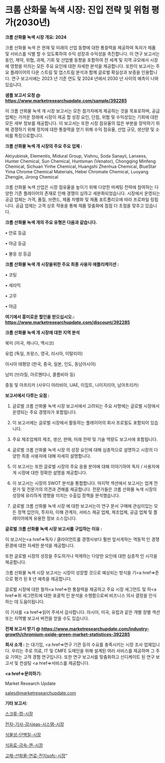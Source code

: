 # 크롬 산화물 녹색 시장: 진입 전략 및 위험 평가(2030년)

<strong>크롬 산화물 녹색 시장 개요: 2024</strong>

크롬 산화물 녹색 은 현재 및 미래의 산업 동향에 대한 통찰력을 제공하여 독자가 제품 및 서비스를 식별 할 수 있도록하여 수익 성장과 수익성을 촉진합니다. 이 연구 보고서는 동인, 제약, 위협, 과제, 기회 및 산업별 동향을 포함하여 전 세계 및 지역 규모에서 시장에 영향을 미치는 모든 주요 요인에 대한 자세한 분석을 제공합니다. 또한이 보고서는 주요 플레이어의 다운 스트림 및 업스트림 분석과 함께 글로벌 확실성과 보증을 인용합니다. 연구 보고서에는 2023 년 기준 연도 및 2024 년에서 2030 년 사이의 예측이 나와 있습니다.



<strong>샘플 보고서 요청 @ <a href=https://www.marketresearchupdate.com/sample/392285>https://www.marketresearchupdate.com/sample/392285</a></strong>

이 크롬 산화물 녹색 개 시장 보고서는 모든 참가자에게 제공하는 것을 목표로하며, 공급 업체는 가까운 장래에 시장이 제공 할 성장 요인, 단점, 위협 및 수익성있는 기회에 대한 모든 세부 정보를 제공합니다. 이 보고서는 또한 시장 점유율의 많은 부분을 장악하기 위해 경쟁하기 위해 정치에 대한 통찰력을 얻기 위해 수익 점유율, 산업 규모, 생산량 및 소비를 특징으로합니다.



<strong>크롬 산화물 녹색 개 시장의 주요 주요 업체 :</strong>

Aktyubinsk, Elementis, Midural Group, Vishnu, Soda Sanayii, Lanxess, Hunter Chemical, Sun Chemical, Huntsman (Venator), Chongqing Minfeng Chemical, Sichuan Yinhe Chemical, Huangshi Zhenhua Chemical, BlueStar Yima Chrome Chemical Materials, Hebei Chromate Chemical, Luoyang Zhengjie, Jirong Chemical

크롬 산화물 녹색 산업은 시장 점유율을 높이기 위해 다양한 마케팅 전략에 참여하는 다양한 기존 플레이어의 존재로 인해 경쟁이 심하고 세분화되었습니다. 시장에서 운영되는 공급 업체는 가격, 품질, 브랜드, 제품 차별화 및 제품 포트폴리오에 따라 프로파일 링됩니다. 공급 업체는 고객 상호 작용을 통해 제품 맞춤화에 점점 더 초점을 맞추고 있습니다.



<strong>크롬 산화물 녹색 개의 주요 유형은 다음과 같습니다.</strong>

• 안료 등급

• 야금 등급

• 불응 성 등급



<strong>크롬 산화물 녹색 개 시장을위한 주요 최종 사용자 애플리케이션 :</strong>

• 코팅

• 세라믹

• 고무

• 야금



<strong>여기에서 흥미로운 할인을 받으십시오.: <a href=https://www.marketresearchupdate.com/discount/392285>https://www.marketresearchupdate.com/discount/392285</a></strong>



<strong>크롬 산화물 녹색 개 시장에 대한 지역 분석</strong>

북미 (미국, 캐나다, 멕시코)

유럽 (독일, 프랑스, 영국, 러시아, 이탈리아)

아시아 태평양 (한국, 중국, 일본, 인도, 동남아시아)

남미 (브라질, 아르헨티나, 콜롬비아 등)

중동 및 아프리카 (사우디 아라비아, UAE, 이집트, 나이지리아, 남아프리카)



<strong>보고서에서 다루는 요점 :</strong>

1. 글로벌 크롬 산화물 녹색 시장 보고서에서 고려되는 주요 사항에는 글로벌 시장에서 운영되는 주요 경쟁자가 포함됩니다.

2. 이 보고서에는 글로벌 시장에서 활동하는 플레이어의 회사 프로필도 포함되어 있습니다.

3. 주요 제조업체의 제조, 생산, 판매, 미래 전략 및 기술 역량도 보고서에 포함됩니다.

4. 글로벌 크롬 산화물 녹색 시장 의 성장 요인에 대해 심층적으로 설명하고 시장의 다양한 최종 사용자에 대해 자세히 설명합니다.

5. 이 보고서는 또한 글로벌 시장의 주요 응용 분야에 대해 이야기하여 독자 / 사용자에게 시장에 대한 정확한 설명을 제공합니다.

6. 이 보고서는 시장의 SWOT 분석을 통합합니다. 마지막 섹션에서 보고서는 업계 전문가 및 전문가의 의견과 견해를 제공합니다. 전문가들은 크롬 산화물 녹색 시장의 성장에 유리하게 영향을 미치는 수출입 정책을 분석했습니다.

7. 글로벌 크롬 산화물 녹색 시장 에 대한 보고서는이 연구 문서 구매에 관심이있는 모든 정책 입안자, 투자자, 이해 관계자, 서비스 제공 업체, 제조업체, 공급 업체 및 플레이어에게 유용한 정보 소스입니다.



<strong>글로벌 크롬 산화물 녹색 시장 보고서를 구입하는 이유 :</strong>

이 보고서는<a href=>독자 / 클</a>라이언트를 경쟁사보다 훨씬 앞서게하는 역동적 인 경쟁 환경에 대한 자세한 분석을 제공합니다.

또한 글로벌 시장의 성장을 주도하거나 억제하는 다양한 요인에 대한 심층적 인 시각을 제공합니다.

크롬 산화물 녹색 시장 보고서는 시장이 성장할 것으로 예상되는 방식을 기<a href=>준으로</a> 평가 된 8 년 예측을 제공합니다.

글로벌 시장에 대한 철저<a href=>한 통찰력</a>을 제공하고 주요 시장 세그먼트 및 하<a href=>위 세그</a>먼트에 대한 포괄적 인 분석을 수행함으로써 비즈니스 의사 결정을 인식하는 데 도움이됩니다.

이 기사를 <a href=>읽어 주</a>셔서 감사합니다. 아시아, 미국, 유럽과 같은 개별 장별 섹션 또는 지역별 보고서 버전을 얻을 수도 있습니다.



<strong>전체 보고서 받기 @ <a href=https://www.marketresearchupdate.com/industry-growth/chromium-oxide-green-market-statistices-392285>https://www.marketresearchupdate.com/industry-growth/chromium-oxide-green-market-statistices-392285</a></strong>



<strong>회사 소개 :</strong>
는 대기업, <a href=>연구 기</a>관 등의 수요를 충족시키는 시장 조사 업체입니다. 우리는 주로 의료, IT 및 CMFE 도메인을 위해 설계된 여러 서비스를 제공하며 그 주요 기여는 고객 경험 연구입니다. 또한 연구 보고서를 맞춤화하고 신디케이트 된 연구 보고서 및 컨설팅 <a href=>서비</a>스를 제공합니다.



<strong><a href=>문의하기:</a></strong>

Market Research Update

sales@marketresearchupdate.com



<strong>기타 보고서:</strong>

<a href=https://www.linkedin.com/pulse/스크류-캡-시장-진입-전략-및-위험-평가2029년-survey-savvy-insights-360-analysis/>스크류-캡-시장</a>

<a href=https://www.linkedin.com/pulse/전자-기사-감시eas-시스템-시장-현재-및-미래-성장-2029-market-matrix-musings-analysis-l0h7f/>전자-기사-감시eas-시스템-시장</a>

<a href=https://www.linkedin.com/pulse/식물성-단백질-시장-세분화-연구-및-목표-고객2029년-consumer-connection-compendium-ana-hvu0f/>식물성-단백질-시장</a>

<a href=https://www.linkedin.com/pulse/식음료-금속-캔-시장-규모-및-성장-2023-trendsetters-talk-360-analysis-m4alf/>식음료-금속-캔-시장</a>

<a href=https://www.linkedin.com/pulse/고체-산화물-연료-전지sofc-시장-동향-및-성장-전망-consumer-connection-compendium-ana-rm12f/>고체-산화물-연료-전지sofc-시장</a>"

